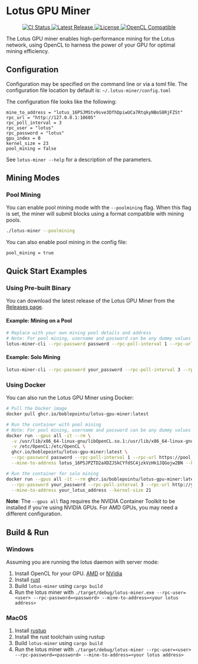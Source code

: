 <p align="center">
  <h1>Lotus GPU Miner</h1>
</p>

<p align="center">
  <a href="https://github.com/Boblepointu/lotusd/actions/workflows/lotus-main-ci.yml">
    <img src="https://github.com/Boblepointu/lotusd/actions/workflows/lotus-main-ci.yml/badge.svg?branch=master" alt="CI Status">
  </a>
  <a href="https://github.com/LotusiaStewardship/lotusd/releases/latest">
    <img src="https://img.shields.io/github/v/release/LotusiaStewardship/lotusd" alt="Latest Release">
  </a>
  <a href="../LICENSE">
    <img src="https://img.shields.io/github/license/LotusiaStewardship/lotusd" alt="License">
  </a>
  <a href="https://opencl.org">
    <img src="https://img.shields.io/badge/OpenCL-Compatible-brightgreen" alt="OpenCL Compatible">
  </a>
</p>

The Lotus GPU miner enables high-performance mining for the Lotus network, using OpenCL to harness the power of your GPU for optimal mining efficiency.

## Configuration

Configuration may be specified on the command line or via a toml file. 
The configuration file location by default is: `~/.lotus-miner/config.toml`

The configuration file looks like the following:

```
mine_to_address = "lotus_16PSJMStv9sve3DfhDpiwUCa7RtqkyNBoS8RjFZSt"
rpc_url = "http://127.0.0.1:10605"
rpc_poll_interval = 3
rpc_user = "lotus"
rpc_password = "lotus"
gpu_index = 0
kernel_size = 23
pool_mining = false
```

See `lotus-miner --help` for a description of the parameters.

## Mining Modes

### Pool Mining

You can enable pool mining mode with the `--poolmining` flag. When this flag is set, the miner will submit blocks using a format compatible with mining pools.

```bash
./lotus-miner --poolmining
```

You can also enable pool mining in the config file:

```
pool_mining = true
```

## Quick Start Examples

### Using Pre-built Binary

You can download the latest release of the Lotus GPU Miner from the [Releases page](https://github.com/LotusiaStewardship/lotusd/releases).

#### Example: Mining on a Pool

```bash
# Replace with your own mining pool details and address
# Note: For pool mining, username and password can be any dummy values
lotus-miner-cli --rpc-password password --rpc-poll-interval 1 --rpc-url https://pool.golden-flux.fr --rpc-user miner --mine-to-address lotus_16PSJPZTD2aXDZJSkCYfdSC4jzkVzHk1JQGojw2BN --kernel-size 21 --poolmining
```

#### Example: Solo Mining

```bash
lotus-miner-cli --rpc-password your_password --rpc-poll-interval 3 --rpc-url http://127.0.0.1:10604 --rpc-user your_username --mine-to-address your_lotus_address --kernel-size 21
```

### Using Docker

You can also run the Lotus GPU Miner using Docker:

```bash
# Pull the Docker image
docker pull ghcr.io/boblepointu/lotus-gpu-miner:latest

# Run the container with pool mining
# Note: For pool mining, username and password can be any dummy values
docker run --gpus all -it --rm \
  -v /usr/lib/x86_64-linux-gnu/libOpenCL.so.1:/usr/lib/x86_64-linux-gnu/libOpenCL.so.1 \
  -v /etc/OpenCL:/etc/OpenCL \
  ghcr.io/boblepointu/lotus-gpu-miner:latest \
  --rpc-password password --rpc-poll-interval 1 --rpc-url https://pool.golden-flux.fr --rpc-user miner \
  --mine-to-address lotus_16PSJPZTD2aXDZJSkCYfdSC4jzkVzHk1JQGojw2BN --kernel-size 21 --poolmining

# Run the container for solo mining
docker run --gpus all -it --rm ghcr.io/boblepointu/lotus-gpu-miner:latest \
  --rpc-password your_password --rpc-poll-interval 3 --rpc-url http://your_node_ip:10604 --rpc-user your_username \
  --mine-to-address your_lotus_address --kernel-size 21
```

**Note**: The `--gpus all` flag requires the NVIDIA Container Toolkit to be installed if you're using NVIDIA GPUs. For AMD GPUs, you may need a different configuration.

## Build & Run

### Windows

Assuming you are running the lotus daemon with server mode:

1. Install OpenCL for your GPU. [AMD](https://github.com/GPUOpen-LibrariesAndSDKs/OCL-SDK/releases/download/1.0/OCL_SDK_Light_AMD.exe) or [NVidia](https://developer.nvidia.com/cuda-downloads)
2. Install [rust](https://static.rust-lang.org/rustup/dist/x86_64-pc-windows-msvc/rustup-init.exe)
3. Build `lotus-miner` using `cargo build`
4. Run the lotus miner with `./target/debug/lotus-miner.exe --rpc-user=<user> --rpc-password=<password> --mine-to-address=<your lotus address>`

### MacOS

1. Install [rustup](https://rustup.rs/)
2. Install the rust toolchain using rustup
3. Build `lotus-miner` using `cargo build`
4. Run the lotus miner with `./target/debug/lotus-miner --rpc-user=<user> --rpc-password=<password> --mine-to-address=<your lotus address>`

